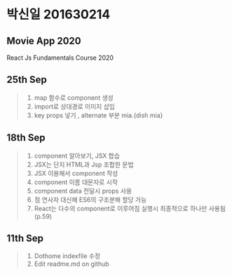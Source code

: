 # 박신일 201630214  
## Movie App 2020

React Js Fundamentals Course 2020
## 25th Sep
>1. map 함수로 component 생성
>2. import로 상대경로 이미지 삽입 
>3. key props 넣기 , alternate 부분 mia.{dish mia} 

## 18th Sep
>1. component 알아보기, JSX 합습
>2. JSX는 단지 HTML과 Jsp 조합한 문법
>3. JSX 이용해서 component 작성
>4. component 이름 대문자로 시작
>5. component data 전달시 props 사용
>6. 점 연사자 대신해 ES6의 구조분해 할당 가능
>7. React는 다수의 component로 이루어짐 실행시 최종적으로 하나만 사용됨 (p.59)

## 11th Sep 
>1. Dothome indexfile 수정
>2. Edit readme.md on github
 